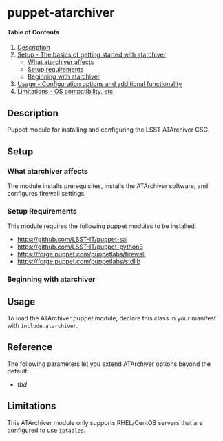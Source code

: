 
# puppet-atarchiver

#### Table of Contents

1. [Description](#description)
2. [Setup - The basics of getting started with atarchiver](#setup)
    * [What atarchiver affects](#what-atarchiver-affects)
    * [Setup requirements](#setup-requirements)
    * [Beginning with atarchiver](#beginning-with-atarchiver)
3. [Usage - Configuration options and additional functionality](#usage)
4. [Limitations - OS compatibility, etc.](#limitations)

## Description

Puppet module for installing and configuring the LSST ATArchiver CSC.

## Setup

### What atarchiver affects

The module installs prerequisites, installs the ATArchiver software, and configures firewall settings.

### Setup Requirements

This module requires the following puppet modules to be installed:

  * https://github.com/LSST-IT/puppet-sal
  * https://github.com/LSST-IT/puppet-python3
  * https://forge.puppet.com/puppetlabs/firewall
  * https://forge.puppet.com/puppetlabs/stdlib

### Beginning with atarchiver

## Usage

To load the ATArchiver puppet module, declare this class in your manifest with `include atarchiver`.

## Reference

The following parameters let you extend ATArchiver options beyond the default:

  * _tbd_

## Limitations

This ATArchiver module only supports RHEL/CentOS servers that are configured to use `iptables`.

